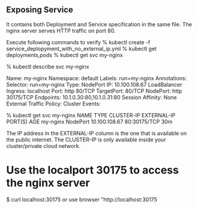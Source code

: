 Exposing Service
----------------
It contains both Deployment and Service specification in the same file.
The nginx server serves HTTP traffic on port 80.

Execute following commands to verify
% kubectl create -f service_deplopyment_with_no_external_ip.yml 
% kubectl get deployments,pods
% kubectl get svc my-nginx

% kubectl describe svc my-nginx

Name:                     my-nginx
Namespace:                default
Labels:                   run=my-nginx
Annotations:              <none>
Selector:                 run=my-nginx
Type:                     NodePort
IP:                       10.100.108.67
LoadBalancer Ingress:     localhost
Port:                     http  80/TCP
TargetPort:               80/TCP
NodePort:                 http  30175/TCP
Endpoints:                10.1.0.30:80,10.1.0.31:80
Session Affinity:         None
External Traffic Policy:  Cluster
Events:                   <none>

% kubectl get svc my-nginx
NAME       TYPE       CLUSTER-IP      EXTERNAL-IP   PORT(S)        AGE
my-nginx   NodePort   10.100.108.67   <none>        80:30175/TCP   30m

The IP address in the EXTERNAL-IP column is the one that is available on the public internet. 
The CLUSTER-IP is only available inside your cluster/private cloud network.

# Use the localport 30175 to access the nginx server
$ curl localhost:30175
or 
use browser "http://localhost:30175



